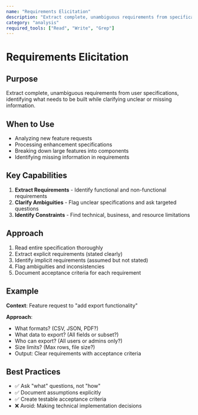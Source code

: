 ```yaml
---
name: "Requirements Elicitation"
description: "Extract complete, unambiguous requirements from specifications by identifying functional/non-functional requirements and clarifying ambiguities"
category: "analysis"
required_tools: ["Read", "Write", "Grep"]
---
```


# Requirements Elicitation

## Purpose
Extract complete, unambiguous requirements from user specifications, identifying what needs to be built while clarifying unclear or missing information.

## When to Use
- Analyzing new feature requests
- Processing enhancement specifications
- Breaking down large features into components
- Identifying missing information in requirements

## Key Capabilities
1. **Extract Requirements** - Identify functional and non-functional requirements
2. **Clarify Ambiguities** - Flag unclear specifications and ask targeted questions
3. **Identify Constraints** - Find technical, business, and resource limitations

## Approach
1. Read entire specification thoroughly
2. Extract explicit requirements (stated clearly)
3. Identify implicit requirements (assumed but not stated)
4. Flag ambiguities and inconsistencies
5. Document acceptance criteria for each requirement

## Example
**Context**: Feature request to "add export functionality"

**Approach**:
- What formats? (CSV, JSON, PDF?)
- What data to export? (All fields or subset?)
- Who can export? (All users or admins only?)
- Size limits? (Max rows, file size?)
- Output: Clear requirements with acceptance criteria

## Best Practices
- ✅ Ask "what" questions, not "how"
- ✅ Document assumptions explicitly
- ✅ Create testable acceptance criteria
- ❌ Avoid: Making technical implementation decisions